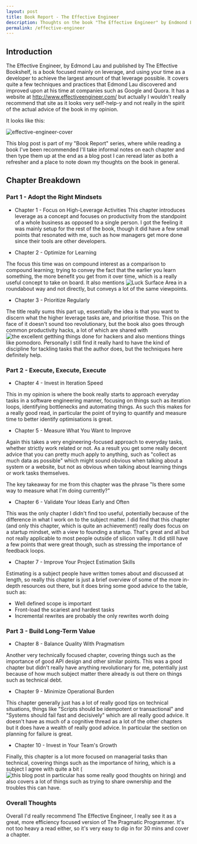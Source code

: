 ```yaml
---
layout: post
title: Book Report - The Effective Engineer
description: Thoughts on the book "The Effective Engineer" by Endmond Lau
permalink: /effective-engineer
---
```


## Introduction

The Effective Engineer, by Edmond Lau and published by The Effective Bookshelf, is a book focused mainly on leverage, and using your time as a developer to achieve the largest amount of that leverage possible. It covers quite a few techniques and practices that Edmond Lau discovered and improved upon at his time at companies such as Google and Quora. It has a website at http://www.effectiveengineer.com/ but actually I wouldn't really recommend that site as it looks very self-help-y and not really in the spirit of the actual advice of the book in my opinion.

It looks like this:

![effective-engineer-cover](https://user-images.githubusercontent.com/1202911/34956836-cef65afc-fa22-11e7-9197-e3226d2f8a42.jpg)

This blog post is part of my "Book Report" series, where while reading a book I've been recommended I'll take informal notes on each chapter and then type them up at the end as a blog post I can reread later as both a refresher and a place to note down my thoughts on the book in general.

## Chapter Breakdown

### Part 1 - Adopt the Right Mindsets

- Chapter 1 - Focus on High-Leverage Activities
This chapter introduces leverage as a concept and focuses on productivity from the standpoint of a whole business as opposed to a single person. I got the feeling it was mainly setup for the rest of the book, though it did have a few small points that resonated with me, such as how managers get more done since their tools are other developers.

- Chapter 2 - Optimize for Learning

The focus this time was on compound interest as a comparison to compound learning; trying to convey the fact that the earlier you learn something, the more benefit you get from it over time, which is a really useful concept to take on board. It also mentions ![Luck Surface Area](http://www.codusoperandi.com/posts/increasing-your-luck-surface-area) in a roundabout way and not directly, but conveys a lot of the same viewpoints.

- Chapter 3 - Prioritize Regularly

The title really sums this part up, essentially the idea is that you want to discern what the higher leverage tasks are, and prioritise those. This on the face of it doesn't sound too revolutionary, but the book also goes through common productivity hacks, a lot of which are shared with ![the excellent getthing things done for hackers](https://gtdfh.branchable.com/) and also mentions things like pomodoro. Personally I still find it really hard to have the kind of discipline for tackling tasks that the author does, but the techniques here definitely help.

### Part 2 - Execute, Execute, Execute

- Chapter 4 - Invest in Iteration Speed

This in my opinion is where the book really starts to approach everyday tasks in a software engineering manner, focusing on things such as iteration loops, identifying bottlenecks and automating things. As such this makes for a really good read, in particular the point of trying to quantify and measure time to better identify optimisations is great.

- Chapter 5 - Measure What You Want to Improve

Again this takes a very engineering-focused approach to everyday tasks, whether strictly work related or not. As a result you get some really decent advice that you can pretty much apply to anything, such as "collect as much data as possible" which might sound obvious when talking about a system or a website, but not as obvious when talking about learning things or work tasks themselves.

The key takeaway for me from this chapter was the phrase "Is there some way to measure what I'm doing currently?"

- Chapter 6 - Validate Your Ideas Early and Often

This was the only chapter I didn't find too useful, potentially because of the difference in what I work on to the subject matter. I did find that this chapter (and only this chapter, which is quite an achievement!) really does focus on a startup mindset, with a view to founding a startup. That's great and all but not really applicable to most people outside of silicon valley. It did still have a few points that were great though, such as stressing the importance of feedback loops.

- Chapter 7 - Improve Your Project Estimation Skills

Estimating is a subject people have written tomes about and discussed at length, so really this chapter is just a brief overview of some of the more in-depth resources out there, but it does bring some good advice to the table, such as:

 - Well defined scope is important
 - Front-load the scariest and hardest tasks
 - Incremental rewrites are probably the only rewrites worth doing

### Part 3 - Build Long-Term Value

- Chapter 8 - Balance Quality With Pragmatism

Another very technically focused chapter, covering things such as the importance of good API design and other similar points. This was a good chapter but didn't really have anything revolutionary for me, potentially just because of how much subject matter there already is out there on things such as technical debt.

- Chapter 9 - Minimize Operational Burden

This chapter generally just has a lot of really good tips on technical situations, things like "Scripts should be idempotent or transactional" and "Systems should fail fast and decisively" which are all really good advice. It doesn't have as much of a cognitive thread as a lot of the other chapters but it does have a wealth of really good advice. In particular the section on planning for failure is great.

- Chapter 10 - Invest in Your Team's Growth

Finally, this chapter is a lot more focused on managerial tasks than technical, covering things such as the importance of hiring, which is a subject I agree with quite a bit (![this blog post in particular has some really good thoughts on hiring](https://sockpuppet.org/blog/2015/03/06/the-hiring-post/)) and also covers a lot of things such as trying to share ownership and the troubles this can have.

### Overall Thoughts

Overall I'd really recommend The Effective Engineer, I really see it as a great, more efficiency focused version of The Pragmatic Programmer. It's not too heavy a read either, so it's very easy to dip in for 30 mins and cover a chapter.

